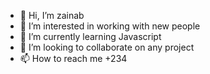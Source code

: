 - 👋 Hi, I’m zainab
- 👀 I’m interested in working with new people
- 🌱 I’m currently learning Javascript
- 💞️ I’m looking to collaborate on any project
- 📫 How to reach me +234

<!---
ms-zainny/ms-zainny is a ✨ special ✨ repository because its `README.md` (this file) appears on your GitHub profile.
You can click the Preview link to take a look at your changes.
--->
